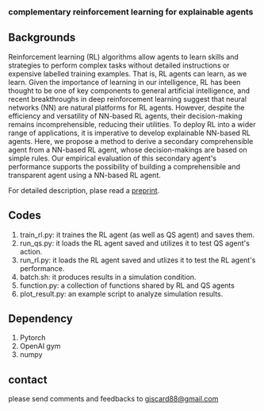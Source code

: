 ### complementary reinforcement learning for explainable agents

## Backgrounds

Reinforcement learning (RL) algorithms allow agents to learn skills and strategies to perform complex tasks without detailed instructions or expensive labelled training examples. That is, RL agents can learn, as we learn. Given the importance of learning in our intelligence, RL has been thought to be one of key components to general artificial intelligence, and recent breakthroughs in deep reinforcement learning suggest that neural networks (NN) are natural platforms for RL agents. However, despite the efficiency and versatility of NN-based RL agents, their decision-making remains incomprehensible, reducing their utilities. To deploy RL into a wider range of applications, it is imperative to develop explainable NN-based RL agents. Here, we propose a method to derive a secondary comprehensible agent from a NN-based RL agent, whose decision-makings are based on simple rules. Our empirical evaluation of this secondary agent's performance supports the possibility of building a comprehensible and transparent agent using a NN-based RL agent.

For detailed description, plase read a [preprint](https://arxiv.org/abs/1901.00188). 

## Codes

1. train_rl.py: it traines the RL agent (as well as QS agent) and saves them. 
2. run_qs.py: it loads the RL agent saved and utilizes it to test QS agent's action.
3. run_rl.py: it loads the RL agent saved and utlizes it to test the RL agent's performance.
4. batch.sh: it produces results in a simulation condition.
5. function.py: a collection of functions shared by RL and QS agents
6. plot_result.py: an example script to analyze simulation results.

## Dependency

1. Pytorch
2. OpenAI gym
3. numpy

## contact

please send comments and feedbacks to giscard88@gmail.com

